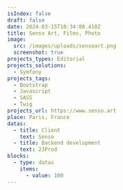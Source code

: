 ```yaml
---
isIndex: false
draft: false
date: 2024-03-15T10:34:08.410Z
title: Senso Art, Films, Photo
image:
  src: /images/uploads/sensoart.png
  screenshot: true
projects_types: Editorial
projects_solutions:
  - Symfony
projects_tags:
  - Bootstrap
  - Javascript
  - SASS
  - Twig
projects_url: https://www.senso.art
place: Paris, France
datas:
  - title: Client
    text: Senso
  - title: Backend development
    text: 23Prod
blocks: 
  - type: datas
    items:
      - value: 100
---
```

